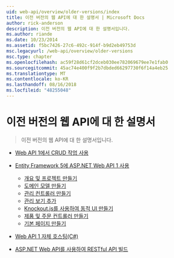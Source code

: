 ```yaml
---
uid: web-api/overview/older-versions/index
title: 이전 버전의 웹 API에 대 한 설명서 | Microsoft Docs
author: rick-anderson
description: 이전 버전의 웹 API에 대 한 설명서입니다.
ms.author: riande
ms.date: 10/23/2014
ms.assetid: f5bc7426-27c6-492c-914f-b9d2eb49753d
msc.legacyurl: /web-api/overview/older-versions
msc.type: chapter
ms.openlocfilehash: ac59f28d61cf2dceb030ee782069679ee7e1fab0
ms.sourcegitcommit: 45ac74e400f9f2b7dbded66297730f6f14a4eb25
ms.translationtype: MT
ms.contentlocale: ko-KR
ms.lasthandoff: 08/16/2018
ms.locfileid: "48255048"
---
```

<a name="documentation-on-older-versions-of-web-api"></a>이전 버전의 웹 API에 대 한 설명서
====================
> 이전 버전의 웹 API에 대 한 설명서입니다.


- [Web API 1에서 CRUD 작업 사용](creating-a-web-api-that-supports-crud-operations.md)
- [Entity Framework 5에 ASP.NET Web API 1 사용](using-web-api-1-with-entity-framework-5/index.md)

    - [개요 및 프로젝트 만들기](using-web-api-1-with-entity-framework-5/using-web-api-with-entity-framework-part-1.md)
    - [도메인 모델 만들기](using-web-api-1-with-entity-framework-5/using-web-api-with-entity-framework-part-2.md)
    - [관리 컨트롤러 만들기](using-web-api-1-with-entity-framework-5/using-web-api-with-entity-framework-part-3.md)
    - [관리 보기 추가](using-web-api-1-with-entity-framework-5/using-web-api-with-entity-framework-part-4.md)
    - [Knockout.js를 사용하여 동적 UI 만들기](using-web-api-1-with-entity-framework-5/using-web-api-with-entity-framework-part-5.md)
    - [제품 및 주문 컨트롤러 만들기](using-web-api-1-with-entity-framework-5/using-web-api-with-entity-framework-part-6.md)
    - [기본 페이지 만들기](using-web-api-1-with-entity-framework-5/using-web-api-with-entity-framework-part-7.md)
- [Web API 1 자체 호스팅(C#)](self-host-a-web-api.md)
- [ASP.NET Web API를 사용하여 RESTful API 빌드](build-restful-apis-with-aspnet-web-api.md)
